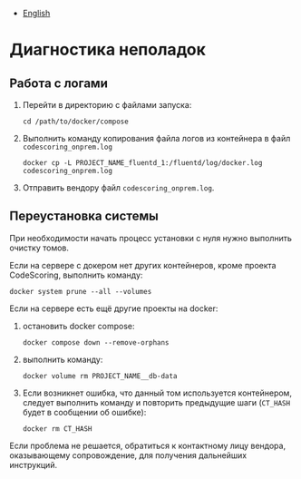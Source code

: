 - [English](../../on-premise/troubleshooting.en/)

# Диагностика неполадок

## Работа с логами

1. Перейти в директорию с файлами запуска:

   ```
   cd /path/to/docker/compose
   ```

1. Выполнить команду копирования файла логов из контейнера в файл `codescoring_onprem.log`

   ```
   docker cp -L PROJECT_NAME_fluentd_1:/fluentd/log/docker.log codescoring_onprem.log
   ```

1. Отправить вендору файл `codescoring_onprem.log`.

## Переустановка системы

При необходимости начать процесс установки с нуля нужно выполнить очистку томов.

Если на сервере с докером нет других контейнеров, кроме проекта CodeScoring, выполнить команду:

```
docker system prune --all --volumes
```

Если на сервере есть ещё другие проекты на docker:

1. остановить docker compose:

   ```
   docker compose down --remove-orphans
   ```

1. выполнить команду:

   ```
   docker volume rm PROJECT_NAME__db-data
   ```

1. Если возникнет ошибка, что данный том используется контейнером, следует выполнить команду и повторить предыдущие шаги (`CT_HASH` будет в сообщении об ошибке):

   ```
   docker rm CT_HASH
   ```

Если проблема не решается, обратиться к контактному лицу вендора, оказывающему сопровождение, для получения дальнейших инструкций.
